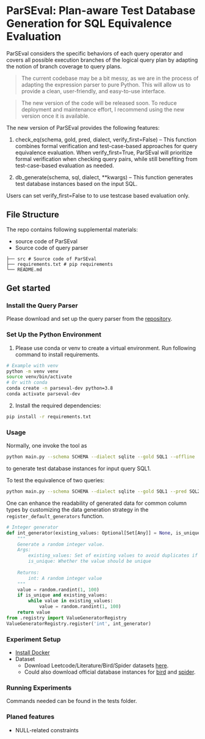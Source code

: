 # ParSEval: Plan-aware Test Database Generation for SQL Equivalence Evaluation

ParSEval considers the specific behaviors of each query operator and covers all possible execution branches of the logical query plan by adapting the notion of branch coverage to query plans.

> The current codebase may be a bit messy, as we are in the process of adapting the expression parser to pure Python. This will allow us to provide a clean, user-friendly, and easy-to-use interface. 

> The new version of the code will be released soon. To reduce deployment and maintenance effort, I recommend using the new version once it is available.

The new version of ParSEval provides the following features:
1.	check_eq(schema, gold, pred, dialect, verify_first=False) – This function combines formal verification and test-case-based approaches for query equivalence evaluation. When verify_first=True, ParSEval will  prioritize formal verification when checking query pairs, while still benefiting from test-case-based evaluation as needed.

2.	db_generate(schema, sql, dialect, **kwargs) – This function generates test database instances based on the input SQL.

Users can set verify_first=False to to use testcase based evaluation only.



## File Structure

The repo contains following supplemental materials:
- source code of ParSEval
- Source code of query parser
```
├── src # Source code of ParSEval
├── requirements.txt # pip requirements
└── README.md
```

## Get started 
### Install the Query Parser
Please download and set up the query parser from the [repository](https://github.com/sfu-db/qParser).
### Set Up the Python Environment
1. Please use conda or venv to create a virtual environment. Run following command to install requirements.

```bash
# Example with venv
python -m venv venv
source venv/bin/activate
# Or with conda
conda create -n parseval-dev python=3.8
conda activate parseval-dev
```
2. Install the required dependencies:
```bash
pip install -r requirements.txt
```

### Usage

Normally, one invoke the tool as 
```bash
python main.py --schema SCHEMA --dialect sqlite --gold SQL1 --offline
```
to generate test database instances for input query SQL1.

To test the equivalence of two queries:
```bash
python main.py --schema SCHEMA --dialect sqlite --gold SQL1 --pred SQL2
```

One can enhance the readability of generated data for common column types by customizing the data generation strategy in the `register_default_generators` function.

```python
# Integer generator
def int_generator(existing_values: Optional[Set[Any]] = None, is_unique: bool = False) -> int:
    """
    Generate a random integer value.        
    Args:
        existing_values: Set of existing values to avoid duplicates if is_unique is True
        is_unique: Whether the value should be unique
        
    Returns:
        int: A random integer value
    """
    value = random.randint(1, 100)
    if is_unique and existing_values:
        while value in existing_values:
            value = random.randint(1, 100)
    return value
from .registry import ValueGeneratorRegistry
ValueGeneratorRegistry.register('int', int_generator)
```

### Experiment Setup
- [Install Docker](https://docs.docker.com/engine/install/)
- Dataset
    - Download Leetcode/Literature/Bird/Spider datasets [here](https://drive.google.com/drive/folders/12y5tR2JeSf2cVpp_woHn6CiQ9YiY7J25?usp=drive_link).
    - Could also download official database instances for [bird](https://bird-bench.github.io/) and [spider](https://yale-lily.github.io/spider).

### Running Experiments
Commands needed can be found in the tests folder.


### Planed features
- NULL-related constraints


